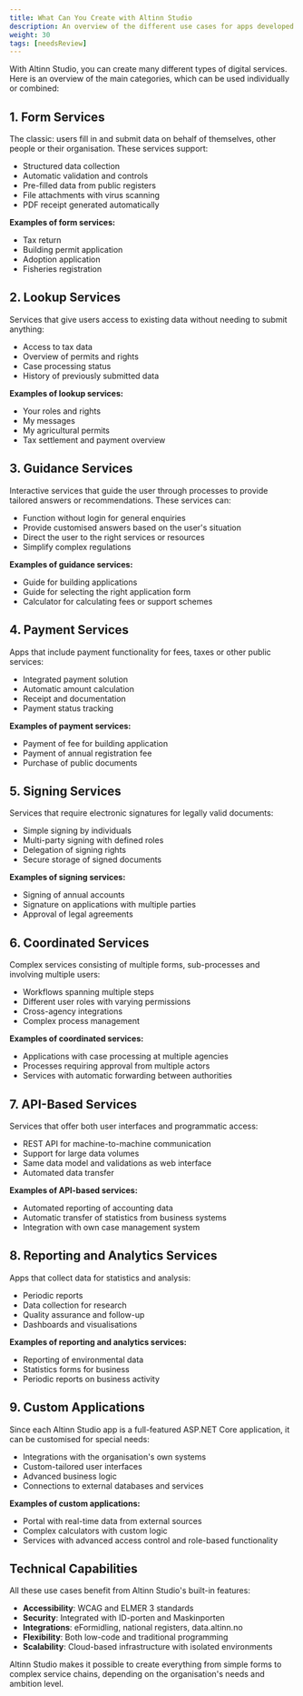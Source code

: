 ```yaml
---
title: What Can You Create with Altinn Studio
description: An overview of the different use cases for apps developed with Altinn Studio
weight: 30
tags: [needsReview]
---
```


With Altinn Studio, you can create many different types of digital services. Here is an overview of the main categories, which can be used individually or combined:

## 1. Form Services
The classic: users fill in and submit data on behalf of themselves, other people or their organisation. These services support:
- Structured data collection
- Automatic validation and controls
- Pre-filled data from public registers
- File attachments with virus scanning
- PDF receipt generated automatically

**Examples of form services:**
- Tax return
- Building permit application
- Adoption application
- Fisheries registration

## 2. Lookup Services
Services that give users access to existing data without needing to submit anything:
- Access to tax data
- Overview of permits and rights
- Case processing status
- History of previously submitted data

**Examples of lookup services:**
- Your roles and rights
- My messages
- My agricultural permits
- Tax settlement and payment overview

## 3. Guidance Services
Interactive services that guide the user through processes to provide tailored answers or recommendations. These services can:
- Function without login for general enquiries
- Provide customised answers based on the user's situation
- Direct the user to the right services or resources
- Simplify complex regulations

**Examples of guidance services:**
- Guide for building applications
- Guide for selecting the right application form
- Calculator for calculating fees or support schemes

## 4. Payment Services
Apps that include payment functionality for fees, taxes or other public services:
- Integrated payment solution
- Automatic amount calculation
- Receipt and documentation
- Payment status tracking

**Examples of payment services:**
- Payment of fee for building application
- Payment of annual registration fee
- Purchase of public documents

## 5. Signing Services
Services that require electronic signatures for legally valid documents:
- Simple signing by individuals
- Multi-party signing with defined roles
- Delegation of signing rights
- Secure storage of signed documents

**Examples of signing services:**
- Signing of annual accounts
- Signature on applications with multiple parties
- Approval of legal agreements

## 6. Coordinated Services
Complex services consisting of multiple forms, sub-processes and involving multiple users:
- Workflows spanning multiple steps
- Different user roles with varying permissions
- Cross-agency integrations
- Complex process management

**Examples of coordinated services:**
- Applications with case processing at multiple agencies
- Processes requiring approval from multiple actors
- Services with automatic forwarding between authorities

## 7. API-Based Services
Services that offer both user interfaces and programmatic access:
- REST API for machine-to-machine communication
- Support for large data volumes
- Same data model and validations as web interface
- Automated data transfer

**Examples of API-based services:**
- Automated reporting of accounting data
- Automatic transfer of statistics from business systems
- Integration with own case management system

## 8. Reporting and Analytics Services
Apps that collect data for statistics and analysis:
- Periodic reports
- Data collection for research
- Quality assurance and follow-up
- Dashboards and visualisations

**Examples of reporting and analytics services:**
- Reporting of environmental data
- Statistics forms for business
- Periodic reports on business activity

## 9. Custom Applications
Since each Altinn Studio app is a full-featured ASP.NET Core application, it can be customised for special needs:
- Integrations with the organisation's own systems
- Custom-tailored user interfaces
- Advanced business logic
- Connections to external databases and services

**Examples of custom applications:**
- Portal with real-time data from external sources
- Complex calculators with custom logic
- Services with advanced access control and role-based functionality

## Technical Capabilities

All these use cases benefit from Altinn Studio's built-in features:
- **Accessibility**: WCAG and ELMER 3 standards
- **Security**: Integrated with ID-porten and Maskinporten
- **Integrations**: eFormidling, national registers, data.altinn.no
- **Flexibility**: Both low-code and traditional programming
- **Scalability**: Cloud-based infrastructure with isolated environments

Altinn Studio makes it possible to create everything from simple forms to complex service chains, depending on the organisation's needs and ambition level.

